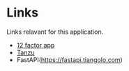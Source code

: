 # Links

Links relavant for this application.

- [12 factor app](https://12factor.net)
- [Tanzu](https://tanzu.vmware.com)
- FastAPI(<https://fastapi.tiangolo.com>)
